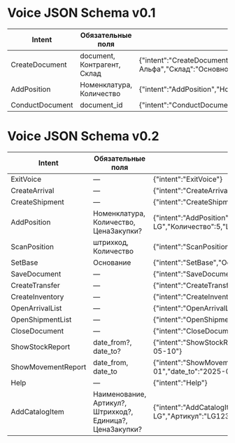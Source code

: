 # Voice JSON Schema v0.1

| Intent        | Обязательные поля            | Пример JSON                                                                 |
|---------------|------------------------------|-----------------------------------------------------------------------------|
| CreateDocument| document, Контрагент, Склад  | {"intent":"CreateDocument","document":"Приход","Контрагент":"ООО Альфа","Склад":"Основной"} |
| AddPosition   | Номенклатура, Количество     | {"intent":"AddPosition","Номенклатура":"Монитор","Количество":5}            |
| ConductDocument| document_id                  | {"intent":"ConductDocument","document_id":"12345"}                          |
# Voice JSON Schema v0.2

| Intent           | Обязательные поля                          | Пример JSON                                                                                          |
|------------------|--------------------------------------------|------------------------------------------------------------------------------------------------------|
| ExitVoice        | —                                          | {"intent":"ExitVoice"}                                                                               |
| CreateArrival    | —                                          | {"intent":"CreateArrival"}                                                                           |
| CreateShipment   | —                                          | {"intent":"CreateShipment"}                                                                          |
| AddPosition      | Номенклатура, Количество, ЦенаЗакупки?     | {"intent":"AddPosition","Номенклатура":"Телевизор LG","Количество":5,"ЦенаЗакупки":30000}             |
| ScanPosition     | штрихкод, Количество                       | {"intent":"ScanPosition","штрихкод":"B2","Количество":5}                                             |
| SetBase          | Основание                                  | {"intent":"SetBase","Основание":"Договор 123"}                                                       |
| SaveDocument     | —                                          | {"intent":"SaveDocument"}                                                                            |
| CreateTransfer   | —                                          | {"intent":"CreateTransfer"}                                                                          |
| CreateInventory  | —                                          | {"intent":"CreateInventory"}                                                                         |
| OpenArrivalList  | —                                          | {"intent":"OpenArrivalList"}                                                                         |
| OpenShipmentList | —                                          | {"intent":"OpenShipmentList"}                                                                        |
| CloseDocument    | —                                          | {"intent":"CloseDocument"}                                                                           |
| ShowStockReport  | date_from?, date_to?                       | {"intent":"ShowStockReport","date_from":"2025-05-01","date_to":"2025-05-10"}                           |
| ShowMovementReport | date_from, date_to                       | {"intent":"ShowMovementReport","date_from":"2025-05-01","date_to":"2025-05-10"}                       |
| Help             | —                                          | {"intent":"Help"}                                                                                   |
| AddCatalogItem     | Наименование, Артикул?, Штрихкод?, Единица?, ЦенаЗакупки? | {"intent":"AddCatalogItem","Наименование":"Монитор LG","Артикул":"LG123","Штрихкод":"1","Единица":"шт","ЦенаЗакупки":5} |

